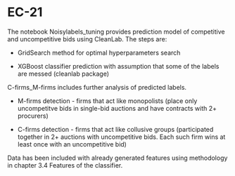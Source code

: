 # EC-21

The notebook Noisylabels_tuning provides prediction model of competitive and uncompetitive bids using CleanLab. The steps are:

- GridSearch method for optimal hyperparameters search

- XGBoost classifier prediction with assumption that some of the labels are messed (cleanlab package)

C-firms_M-firms includes further analysis of predicted labels.

- M-firms detection - firms that act like monopolists (place only uncompetitve bids in single-bid auctions and have contracts with 2+ procurers)

- C-firms detection - firms that act like collusive groups (participated together in 2+ auctions with uncompetitive bids. 
Each such firm wins at least once with an uncompetitive bid) 

Data has been included with already generated features using methodology in chapter 3.4 Features of the classifier. 
